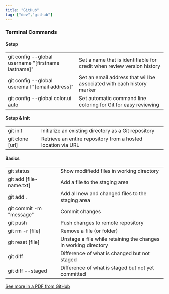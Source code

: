```yaml
---
title: "GitHub"
tag: ["dev","github"]
---
```


### Terminal Commands

<div class="card">
    <h4>Setup</h4>
    <table class="col-2">
        <tr>
            <td class="code">git config --global username "[firstname lastname]"</td>
            <td>Set a name that is identifiable for credit when review version history</td>
        </tr>
        <tr>
            <td class="code">git config --global useremail "[email address]"</td>
            <td>Set an email address that will be associated with each history marker</td>
        </tr>
        <tr>
            <td class="code">git config --global color.ui auto</td>
            <td>Set automatic command line coloring for Git for easy reviewing</td>
        </tr>
    </table>
</div>

<div class="card">
    <h4>Setup & Init</h4>
    <table class="col-2">
        <tr>
            <td class="code">git init</td>
            <td>Initialize an existing directory as a Git repository</td>
        </tr>
        <tr>
            <td class="code">git clone [url]</td>
            <td>Retrieve an entire repository from a hosted location via URL</td>
        </tr>
    </table>
</div>

<div class="card">
    <h4>Basics</h4>
    <table class="col-2">
        <tr>
            <td class="code">git status</td>
            <td>Show modifiedd files in working directory</td>
        </tr>
        <tr>
            <td class="code">git add [file-name.txt]</td>
            <td>Add a file to the staging area</td>
        </tr>
        <tr>
            <td class="code">git add .</td>
            <td>Add all new and changed files to the staging area</td>
        </tr>
        <tr>
            <td class="code">git commit -m "message"</td>
            <td>Commit changes</td>
        </tr>
        <tr>
            <td class="code">git push</td>
            <td>Push changes to remote repository</td>
        </tr>
        <tr>
            <td class="code">git rm -r [file]</td>
            <td>Remove a file (or folder)</td>
        </tr>
        <tr>
            <td class="code">git reset [file]</td>
            <td>Unstage a file while retaining the changes in working directory</td>
        </tr>
        <tr>
            <td class="code">git diff</td>
            <td>Difference of what is changed but not staged</td>
        </tr>
        <tr>
            <td class="code">git diff --staged</td>
            <td>Difference of what is staged but not yet committed</td>
        </tr>
    </table>
</div>

<div class="card">
    <section>
        <span class="marker-green"></span><a href="https://education.github.com/git-cheat-sheet-education.pdf">See more in a PDF from GitHub</a>
    </section>
</div>